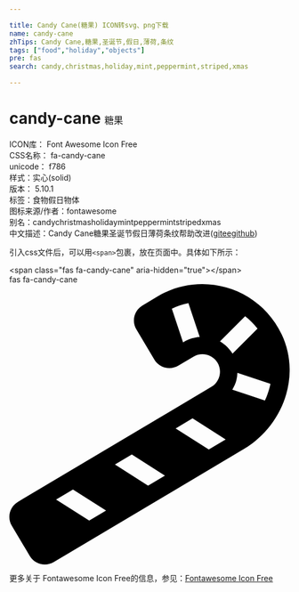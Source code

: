 ```yaml
---

title: Candy Cane(糖果) ICON转svg、png下载
name: candy-cane
zhTips: Candy Cane,糖果,圣诞节,假日,薄荷,条纹
tags: ["food","holiday","objects"]
pre: fas
search: candy,christmas,holiday,mint,peppermint,striped,xmas

---
```


# candy-cane  <small style="font-size: 60%;font-weight: 100">糖果</small>


<div class="detail-page">
<p>
<span>
ICON库：
<span class="badge-secondary badge">Font Awesome Icon Free</span> 
</span>
<br/>
<span>
CSS名称：
<span class="badge-secondary badge">fa-candy-cane</span> 
</span>
<br/>
<span>
unicode：
<span class="badge-secondary badge">f786</span> 
<copy-btn content='f786' btn-title=""></copy-btn>
<copy-btn :content='String.fromCodePoint(parseInt("f786", 16))' btn-title="复制U"></copy-btn>
</span><br/><span>样式：<span class="badge-light badge">实心(solid)</span></span>
<br/>
<span>
版本：
<span class="badge-secondary badge">5.10.1</span> 
</span><br/><span>标签：<span class="badge-light badge"><router-link to="/tags/food.html">食物</router-link></span><span class="badge-light badge"><router-link to="/tags/holiday.html">假日</router-link></span><span class="badge-light badge"><router-link to="/tags/objects.html">物体</router-link></span></span>
<br/>
<span>图标来源/作者：<span class="badge-light badge">fontawesome</span></span> 
<br/>
<span>别名：<span class="badge-light badge">candy</span><span class="badge-light badge">christmas</span><span class="badge-light badge">holiday</span><span class="badge-light badge">mint</span><span class="badge-light badge">peppermint</span><span class="badge-light badge">striped</span><span class="badge-light badge">xmas</span></span><br/><span class="zh-detail">中文描述：<span class="badge-primary badge">Candy Cane</span><span class="badge-primary badge">糖果</span><span class="badge-primary badge">圣诞节</span><span class="badge-primary badge">假日</span><span class="badge-primary badge">薄荷</span><span class="badge-primary badge">条纹</span><span class="help-link"><span>帮助改进</span>(<a href="https://gitee.com/liuwave/icon-helper/edit/master/json/fontawesome/solid/candy-cane.json" target="_blank" rel="noopener noreferrer">gitee</a><a href="https://github.com/liuwave/icon-helper/edit/master/json/fontawesome/solid/candy-cane.json" target="_blank" rel="noopener noreferrer">github</a></span>)</span><br/>
</p>
</div>
<div class="alert alert-dark">
  <i class="fas fa-candy-cane fa-xs"></i>
  <i class="fas fa-candy-cane fa-sm"></i>
  <i class="fas fa-candy-cane fa-lg"></i>
  <i class="fas fa-candy-cane fa-2x"></i>
  <i class="fas fa-candy-cane fa-3x"></i>
  <i class="fas fa-candy-cane fa-5x"></i>
  <i class="fas fa-candy-cane fa-7x"></i>
</div>
<div>
  <p>引入css文件后，可以用<code>&lt;span&gt;</code>包裹，放在页面中。具体如下所示：    
  </p>
  <div class="alert alert-primary" style="font-size: 14px">
    &lt;span class="fas fa-candy-cane" aria-hidden="true"&gt;&lt;/span&gt;
    <copy-btn content='<span class="fas fa-candy-cane" aria-hidden="true"></span>'></copy-btn>
  </div>
  <div class="alert alert-secondary">
    <i class="fas fa-candy-cane"
    style="font-size: 24px"
    aria-hidden="true"></i> fas fa-candy-cane
    <copy-btn content="fas fa-candy-cane" btn-title="复制图标名称"></copy-btn>
  </div>
</div>
<div id="svg" class="svg-wrap">
<svg xmlns="http://www.w3.org/2000/svg" viewBox="0 0 512 512"><path d="M497.5 92C469.6 33.1 411.8 0 352.4 0c-27.9 0-56.2 7.3-81.8 22.6L243.1 39c-15.2 9.1-20.1 28.7-11 43.9l32.8 54.9c6 10 16.6 15.6 27.5 15.6 5.6 0 11.2-1.5 16.4-4.5l27.5-16.4c5.1-3.1 10.8-4.5 16.4-4.5 10.9 0 21.5 5.6 27.5 15.6 9.1 15.1 4.1 34.8-11 43.9L15.6 397.6c-15.2 9.1-20.1 28.7-11 43.9l32.8 54.9c6 10 16.6 15.6 27.5 15.6 5.6 0 11.2-1.5 16.4-4.5L428.6 301c71.7-42.9 104.6-133.5 68.9-209zm-177.7 13l-2.5 1.5L296.8 45c9.7-4.7 19.8-8.1 30.3-10.2l20.6 61.8c-9.8.8-19.4 3.3-27.9 8.4zM145.9 431.8l-60.5-38.5 30.8-18.3 60.5 38.5-30.8 18.3zm107.5-63.9l-60.5-38.5 30.8-18.3 60.5 38.5-30.8 18.3zM364.3 302l-60.5-38.5 30.8-18.3 60.5 38.5-30.8 18.3zm20.4-197.3l46-46c8.4 6.5 16 14.1 22.6 22.6L407.6 127c-5.7-9.3-13.7-16.9-22.9-22.3zm82.1 107.8l-59.5-19.8c3.2-5.3 5.8-10.9 7.4-17.1 1.1-4.5 1.7-9.1 1.8-13.6l60.4 20.1c-2.1 10.4-5.5 20.6-10.1 30.4z"/></svg>
</div>
<detail full-name='fa-candy-cane'></detail>
    
<div><p>更多关于  Fontawesome Icon Free的信息，参见：<a target="_blank" href="https://iconhelper.cn/fontawesome.html">Fontawesome Icon Free</a>
</p></div>
